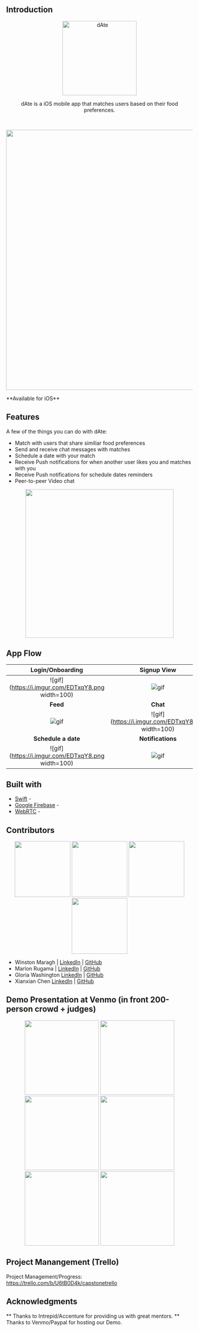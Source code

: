 ## Introduction
<p align="center">
  <a>
    <img alt="dAte" title="dAte" src="https://i.imgur.com/JiCtsAJ.png" width="200">
    <p align="center"> dAte is a iOS mobile app that matches users based on their food preferences.</p> <br>
  </a>
</p>
<p align="center">
  <img src = "https://i.imgur.com/W3kRNTb.png" width=700>
</p>
**Available for iOS**


## Features

A few of the things you can do with dAte:

* Match with users that share similiar food preferences
* Send and receive chat messages with matches
* Schedule a date with your match
* Receive Push notifications for when another user likes you and matches with you
* Receive Push notifications for schedule dates reminders
* Peer-to-peer Video chat

<p align="center">
  <img src = "https://i.imgur.com/W3kRNTb.png" width=400>
</p>


## App Flow
**Login/Onboarding**| **Signup View** |
:---: | :---: |
![gif](https://i.imgur.com/EDTxqY8.png width=100) | ![gif](https://i.imgur.com/EDTxqY8.png) 
**Feed**| **Chat** |
![gif](https://i.imgur.com/EDTxqY8.png) | ![gif](https://i.imgur.com/EDTxqY8.png width=100) 
**Schedule a date**| **Notifications** |
![gif](https://i.imgur.com/EDTxqY8.png width=100)| ![gif](https://i.imgur.com/EDTxqY8.png) 


## Built with 
- [Swift](https://developer.apple.com/swift/) - 
- [Google Firebase](https://firebase.google.com/) - 
- [WebRTC](https://developer.apple.com/swift/) - 


## Contributors
<p align="center">
   <img src = "https://i.imgur.com/J5ctv0K.jpg" width=150>
   <img src = "https://i.imgur.com/cTfBCeR.jpg" width=150>
   <img src = "https://i.imgur.com/udLbcpB.jpg" width=150>
   <img src = "https://i.imgur.com/IRbB54m.png" width=150>
</p>

- Winston Maragh | [LinkedIn](https://www.linkedin.com/in/wsmaragh/) |  [GitHub](https://github.com/wsmaragh)
- Marlon Rugama | [LinkedIn](https://www.linkedin.com/in/marlon-rugama-18045232/) | [GitHub](https://github.com/mrugama)
- Gloria Washington [LinkedIn](https://www.linkedin.com/in/gloria-washington-651184153/) | [GitHub](gewashington)
- Xianxian Chen [LinkedIn](https://www.linkedin.com/in/xianxian-chen-270214bb/) | [GitHub](https://github.com/XianxianChen)


## Demo Presentation at Venmo (in front 200-person crowd + judges)
<p align="center">
   <img src = "https://i.imgur.com/IPNN17k.jpg" width=200>
   <img src = "https://i.imgur.com/cBVDTGV.jpg" width=200>
   <img src = "https://i.imgur.com/QQ7h3Xp.jpg" width=200>
   <img src = "https://i.imgur.com/3Lqem60.jpg" width=200>
   <img src = "https://i.imgur.com/aQdGSZy.jpg" width=200>
   <img src = "https://i.imgur.com/vTLhaao.jpg" width=200>
</p>

## Project Manangement (Trello)
Project Management/Progress: 
https://trello.com/b/U6tB0D4k/capstonetrello

## Acknowledgments
** Thanks to Intrepid/Accenture for providing us with great mentors.
** Thanks to Venmo/Paypal for hosting our Demo.



